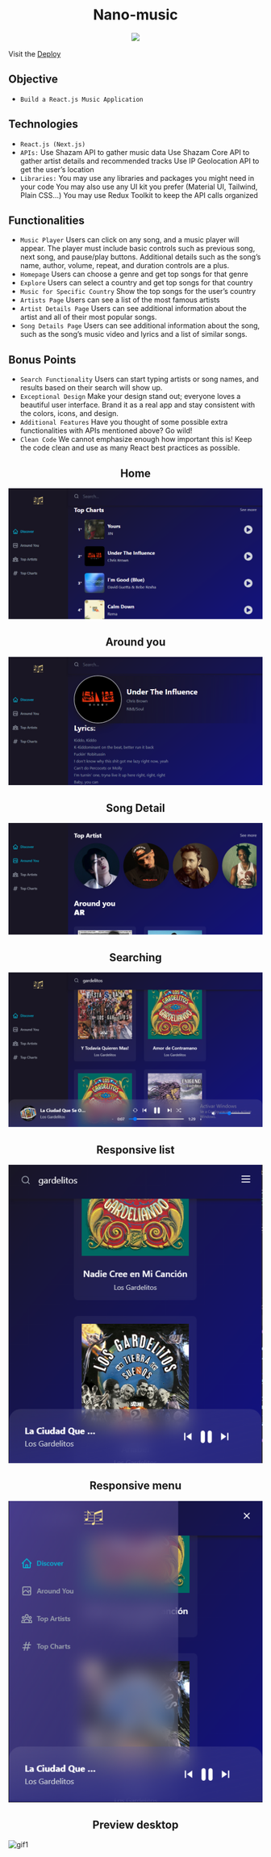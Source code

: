 <h1 align="center"> Nano-music </h1>

   <p align="center">
   <img src="https://img.shields.io/badge/STATUS-DEPLOY-brightgreen">
   </p>

Visit the [Deploy](https://nano-music.netlify.app)

## Objective

- `Build a React.js Music Application`

## Technologies

- `React.js (Next.js)`
- `APIs:`
  Use Shazam API to gather music data
  Use Shazam Core API to gather artist details and recommended tracks
  Use IP Geolocation API to get the user’s location
- `Libraries:`
  You may use any libraries and packages you might need in your code
  You may also use any UI kit you prefer (Material UI, Tailwind, Plain CSS…)
  You may use Redux Toolkit to keep the API calls organized

## Functionalities

- `Music Player`
  Users can click on any song, and a music player will appear. The player must include basic controls such as previous song, next song, and pause/play buttons. Additional details such as the song’s name, author, volume, repeat, and duration controls are a plus.
- `Homepage`
  Users can choose a genre and get top songs for that genre
- `Explore`
  Users can select a country and get top songs for that country
- `Music for Specific Country`
   Show the top songs for the user’s country
- `Artists Page`
   Users can see a list of the most famous artists
- `Artist Details Page`
   Users can see additional information about the artist and all of their most popular songs.
- `Song Details Page`
  Users can see additional information about the song, such as the song’s music video and lyrics and a list of similar songs.

## Bonus Points

- `Search Functionality`
  Users can start typing artists or song names, and results based on their search will show up.
- `Exceptional Design`
   Make your design stand out; everyone loves a beautiful user interface. Brand it as a real app and stay consistent with the colors, icons, and design.
- `Additional Features`
  Have you thought of some possible extra functionalities with APIs mentioned above? Go wild!
- `Clean Code`
  We cannot emphasize enough how important this is! Keep the code clean and use as many React best practices as possible.

<h2 align="center"> Home </h2>

![preview1](https://raw.githubusercontent.com/Nanomarquez/nano-music/Nano/src/assets/preview1.PNG)

<h2 align="center"> Around you </h2>

![preview2](https://raw.githubusercontent.com/Nanomarquez/nano-music/Nano/src/assets/preview2.PNG)

<h2 align="center"> Song Detail </h2>

![preview3](https://raw.githubusercontent.com/Nanomarquez/nano-music/Nano/src/assets/preview3.PNG)


<h2 align="center"> Searching </h2>

![preview4](https://raw.githubusercontent.com/Nanomarquez/nano-music/Nano/src/assets/preview4.PNG)

<h2 align="center"> Responsive list </h2>
<p align="center">

![preview5](https://raw.githubusercontent.com/Nanomarquez/nano-music/Nano/src/assets/preview5.PNG)

</p>

<h2 align="center"> Responsive menu </h2>
<p align="center">

![preview6](https://raw.githubusercontent.com/Nanomarquez/nano-music/Nano/src/assets/preview6.PNG)

</p>
<h2 align="center"> Preview desktop </h2>

![gif1](https://raw.githubusercontent.com/Nanomarquez/nano-music/Nano/src/assets/Animation1.gif)

